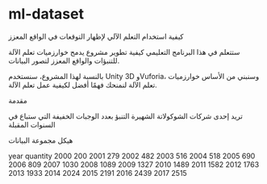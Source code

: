 # ml-dataset
كيفية استخدام التعلم الآلي لإظهار التوقعات في الواقع المعزز

ستتعلم في هذا البرنامج التعليمي كيفية تطوير مشروع يدمج خوارزميات تعلم الآلة للتنبؤات والواقع المعزز لتصور البيانات.

بالنسبة لهذا المشروع، سنستخدم Unity 3D وVuforia، وسنبني من الأساس خوارزميات تعلم الآلة لنمنحك فهمًا أفضل لكيفية عمل تعلم الآلة.

مقدمة

تريد إحدى شركات الشوكولاتة الشهيرة التنبؤ بعدد الوجبات الخفيفة التي ستباع في السنوات المقبلة

هيكل مجموعة البيانات

year	quantity
2000	200
2001	279
2002	482
2003	516
2004	518
2005	690
2006	809
2007	1030
2008	1089
2009	1327
2010	1489
2011	1582
2012	1763
2013	1933
2014	2024
2015	2191
2016	2439
2017	2515

